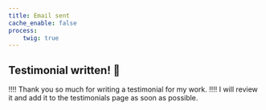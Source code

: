 ```yaml
---
title: Email sent
cache_enable: false
process:
    twig: true
---
```


## Testimonial written! 📨

!!!! Thank you so much for writing a testimonial for my work.
!!!! I will review it and add it to the testimonials page as soon as possible.
